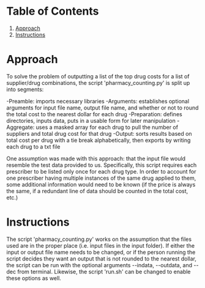 # Table of Contents
1. [Approach](README.md#approach)
2. [Instructions](README.md#instructions)

# Approach

To solve the problem of outputting a list of the top drug costs for a list of supplier/drug combinations, the script 'pharmacy_counting.py' is split up into segments:

-Preamble: imports necessary libraries
-Arguments: establishes optional arguments for input file name, output file name, and whether or not to round the total cost to the nearest dollar for each drug
-Preparation: defines directories, inputs data, puts in a usable form for later manipulation
-Aggregate: uses a masked array for each drug to pull the number of suppliers and total drug cost for that drug
-Output: sorts results based on total cost per drug with a tie break alphabetically, then exports by writing each drug to a txt file 

One assumption was made with this approach: that the input file would resemble the test data provided to us. Specifically, this script requires each prescriber to be listed only once for each drug type. In order to account for one prescriber having multiple instances of the same drug applied to them, some additional information would need to be known (if the price is always the same, if a redundant line of data should be counted in the total cost, etc.)

# Instructions

The script 'pharmacy_counting.py' works on the assumption that the files used are in the proper place (i.e. input files in the input folder). If either the input or output file name needs to be changed, or if the person running the script decides they want an output that is not rounded to the nearest dollar, the script can be run with the optional arguments --indata, --outdata, and --dec from terminal. Likewise, the script 'run.sh' can be changed to enable these options as well.
